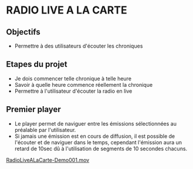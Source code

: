 # RADIO LIVE A LA CARTE

## Objectifs
- Permettre à des utilisateurs d'écouter les chroniques 

## Etapes du projet
- Je dois commencer telle chronique à telle heure
- Savoir à quelle heure commence réellement la chronique
- Permettre à l'utilisateur d'écouter la radio en live

## Premier player

- Le player permet de naviguer entre les émissions sélectionnées au préalable par l'utilisateur.
- Si jamais une émission est en cours de diffusion, il est possible de l'écouter et de naviguer dans le temps, cependant l'émission aura un retard de 10sec dû à l'utilisation de segments de 10 secondes chacuns.

[RadioLiveALaCarte-Demo001.mov](@docs/assets/RadioLiveALaCarte-Demo001.mov)
